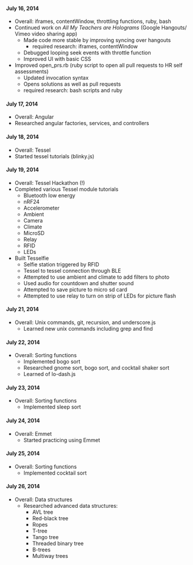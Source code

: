#### July 16, 2014
  * Overall: iframes, contentWindow, throttling functions, ruby, bash
  * Continued work on <i>All My Teachers are Holograms</i> (Google Hangouts/ Vimeo video sharing app)
    * Made code more stable by improving syncing over hangouts
      * required research: iframes, contentWindow
    * Debugged looping seek events with throttle function
    * Improved UI with basic CSS
  * Improved open_prs.rb (ruby script to open all pull requests to HR self assessments)
    * Updated invocation syntax
    * Opens solutions as well as pull requests
    * required research: bash scripts and ruby

#### July 17, 2014
  * Overall: Angular
  * Researched angular factories, services, and controllers

#### July 18, 2014
  * Overall: Tessel
  * Started tessel tutorials (blinky.js)
  
#### July 19, 2014
  * Overall: Tessel Hackathon (!)
  * Completed various Tessel module tutorials
    * Bluetooth low energy
    * nRF24
    * Accelerometer
    * Ambient
    * Camera
    * Climate
    * MicroSD
    * Relay
    * RFID
    * LEDs
  * Built Tesselfie
    * Selfie station triggered by RFID
    * Tessel to tessel connection through BLE
    * Attempted to use ambient and climate to add filters to photo
    * Used audio for countdown and shutter sound
    * Attempted to save picture to micro sd card
    * Attempted to use relay to turn on strip of LEDs for picture flash
    
#### July 21, 2014
  * Overall: Unix commands, git, recursion, and underscore.js
    * Learned new unix commands including grep and find

#### July 22, 2014
  * Overall: Sorting functions
    * Implemented bogo sort
    * Researched gnome sort, bogo sort, and cocktail shaker sort
    * Learned of lo-dash.js

#### July 23, 2014
  * Overall: Sorting functions
    * Implemented sleep sort

#### July 24, 2014
  * Overall: Emmet
    * Started practicing using Emmet

#### July 25, 2014
  * Overall: Sorting functions
    * Implemented cocktail sort

#### July 26, 2014
  * Overall: Data structures
    * Researched advanced data structures:
      * AVL tree
      * Red-black tree
      * Ropes
      * T-tree
      * Tango tree
      * Threaded binary tree
      * B-trees
      * Multiway trees
      